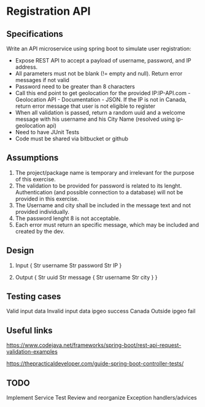 
# Registration API

## Specifications
Write an API microservice using spring boot to simulate user registration:
- Expose REST API to accept a payload of username, password, and IP address.
- All parameters must not be blank (!= empty and null). Return error messages if not valid
- Password need to be greater than 8 characters
- Call this end point to get geolocation for the provided IP:IP-API.com - Geolocation API - Documentation - JSON. If the IP is not in Canada, return error message that user is not eligible to register
- When all validation is passed, return a random uuid and a welcome message with his username and his City Name (resolved using ip-geolocation api)
- Need to have JUnit Tests
- Code must be shared via bitbucket or github

## Assumptions
1. The project/package name is temporary and irrelevant for the purpose of this exercise.
2. The validation to be provided for password is related to its lenght. Authentication (and possible connection to a database) will not be provided in this exercise.
3. The Username and city shall be included in the message text and not provided individually.
4. The password lenght 8 is not acceptable.
5. Each error must return an specific message, which may be included and created by the dev.

## Design
1. Input {
    Str username 
    Str password
    Str IP
    }

2. Output {
        Str uuid
        Str message {
            Str username
            Str city
            }
    }

## Testing cases
Valid input data
Invalid input data
ipgeo success
    Canada
    Outside
ipgeo fail

## Useful links
https://www.codejava.net/frameworks/spring-boot/rest-api-request-validation-examples

https://thepracticaldeveloper.com/guide-spring-boot-controller-tests/

## TODO
Implement Service Test
Review and reorganize Exception handlers/advices

